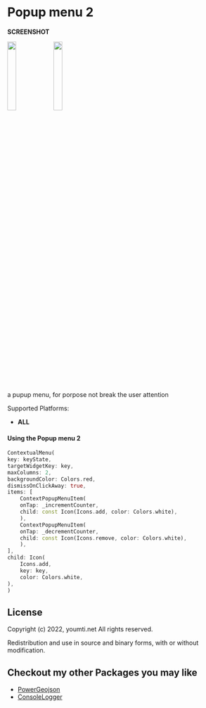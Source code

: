 # Popup menu 2

**SCREENSHOT**

<img src="https://raw.githubusercontent.com/ymrabti/popup_menu_2/main/screen-1.jpg" width="20%">
<img src="https://raw.githubusercontent.com/ymrabti/popup_menu_2/main/screen-2.jpg" width="20%">

a pupup menu, for porpose not break the user attention

Supported Platforms:

- **ALL**

#### Using the Popup menu 2

```dart
ContextualMenu(
key: keyState,
targetWidgetKey: key,
maxColumns: 2,
backgroundColor: Colors.red,
dismissOnClickAway: true,
items: [
    ContextPopupMenuItem(
    onTap: _incrementCounter,
    child: const Icon(Icons.add, color: Colors.white),
    ),
    ContextPopupMenuItem(
    onTap: _decrementCounter,
    child: const Icon(Icons.remove, color: Colors.white),
    ),
],
child: Icon(
    Icons.add,
    key: key,
    color: Colors.white,
),
)

```

## License

Copyright (c) 2022, youmti.net
All rights reserved.

Redistribution and use in source and binary forms, with or without modification.

## Checkout my other Packages you may like

- [PowerGeojson](https://pub.dev/packages/power_geojson)
- [ConsoleLogger](https://pub.dev/packages/console_tools)
